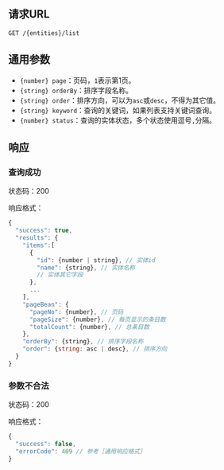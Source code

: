## 请求URL
```
GET /{entities}/list
```

## 通用参数

- `{number} page`：页码，`1`表示第1页。
- `{string} orderBy`：排序字段名称。
- `{string} order`：排序方向，可以为`asc`或`desc`，不得为其它值。
- `{string} keyword`：查询的关键词，如果列表支持关键词查询。
- `{number} status`：查询的实体状态，多个状态使用逗号`,`分隔。

## 响应

### 查询成功

状态码：200

响应格式：
```javascript
{
  "success": true,
  "results": {
    "items":[
      {
        "id": {number | string}, // 实体id
        "name": {string}, // 实体名称
        // 实体其它字段
      },
      ...
    ],
    "pageBean": {
      "pageNo": {number}, // 页码
      "pageSize": {number}, // 每页显示的条目数
      "totalCount": {number}, // 总条目数
    },
    "orderBy": {string}, // 排序字段名称
    "order": {string: asc | desc}, // 排序方向
  }
}
```
### 参数不合法

状态码：200

响应格式：
```javascript
{
  "success": false,
  "errorCode": 409 // 参考［通用响应格式］
}
```